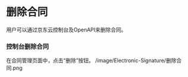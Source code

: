 # 删除合同

用户可以通过京东云控制台及OpenAPI来删除合同。

### 控制台删除合同

在合同管理页面中，点击“删除”按钮。
/image/Electronic-Signature/删除合同.png
